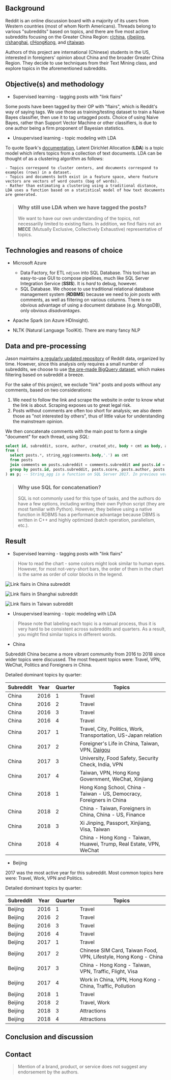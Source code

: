 ## Background

Reddit is an online discussion board with a majority of its users from Western countries (most of whom North Americans). Threads belong to various "subreddits" based on topics, and there are five most active subreddits focusing on the Greater China Region: [r/china](https://reddit.com/r/china), [r/beijing](https://www.reddit.com/r/beijing), [r/shanghai](https://www.reddit.com/r/shanghai), [r/HongKong](https://www.reddit.com/r/HongKong), and [r/taiwan](https://www.reddit.com/r/taiwan).

Authors of this project are international (Chinese) students in the US, interested in foreigners' opinion about China and the broader Greater China Region. They decide to use techniques from their Text Mining class, and explore topics in the aforementioned subreddits.

## Objective(s) and methodology

- Supervised learning - tagging posts with "link flairs"

Some posts have been tagged by their OP with "flairs", which is Reddit's way of saying tags. We use those as training/testing dataset to train a Naive Bayes classifier, then use it to tag untagged posts. Choice of using Naive Bayes, rather than Support Vector Machine or other classifiers, is due to one author being a firm proponent of Bayesian statistics.

- Unsupervised learning - topic modeling with LDA

To quote Spark's [documentation](https://spark.apache.org/docs/2.2.0/mllib-clustering.html#latent-dirichlet-allocation-lda), Latent Dirichlet Allocation (**LDA**) is a topic model which infers topics from a collection of text documents. LDA can be thought of as a clustering algorithm as follows:

    - Topics correspond to cluster centers, and documents correspond to examples (rows) in a dataset.
    - Topics and documents both exist in a feature space, where feature vectors are vectors of word counts (bag of words).
    - Rather than estimating a clustering using a traditional distance, LDA uses a function based on a statistical model of how text documents are generated.

> ### Why still use LDA when we have tagged the posts?
> We want to have our own understanding of the topics, not necessarilly limited to existing flairs. In addition, we find flairs not an **MECE** (Mutually Exclusive, Collectively Exhaustive) representative of topics.

## Technologies and reasons of choice

- Microsoft Azure
  - Data Factory, for ETL `ndjson` into SQL Database. This tool has an easy-to-use GUI to compose pipelines, much like SQL Server Integration Service (**SSIS**). It is *hard* to debug, however.
  - SQL Database. We choose to use traditional relational database management system (**RDBMS**) because we need to *join* posts with comments, as well as filtering on various columns. There is no obvious advantage of using a document database (e.g. MongoDB), only obvious *disadvantages*.
  
- Apache Spark (on Azure HDInsight). 
- NLTK (Natural Language ToolKit). There are many fancy NLP

## Data and pre-processing

Jason maintains [a regularly updated repository](https://files.pushshift.io/reddit/) of Reddit data, organized by time. However, since this analysis only requires a small number of subreddits, we choose to use [the pre-made BigQuery dataset](https://www.reddit.com/r/bigquery/comments/3cej2b/17_billion_reddit_comments_loaded_on_bigquery/), which makes filtering based on subreddit a breeze.

For the sake of this project, we exclude "link" posts and posts without any comments, based on two considerations:

1. We need to follow the link and scrape the website in order to know what the link is about. Scraping exposes us to great legal risk.
2. Posts without comments are often too short for analysis; we also deem those as "not interested by others", thus of little value for understanding the mainstream opinion.
 
We then concatenate comments with the main post to form a single "document" for each thread, using *SQL*:

```sql  
select id, subreddit, score, author, created_utc, body + cmt as body, author_flair_text, link_flair_text into documents 
from (
  select posts.*, string_agg(comments.body,'.') as cmt 
  from posts 
  join comments on posts.subreddit = comments.subreddit and posts.id = comments.parent
  group by posts.id, posts.subreddit, posts.score, posts.author, posts.created_utc, posts.body, posts.author_flair_text, posts.link_flair_text
) as p; -- String_agg is a function on SQL Server 2017. In previous versions you might need to use some function like xml_path.
```

> ### Why use SQL for concatenation?
> SQL is not commonly used for this type of tasks, and the authors do have a few options, including writing their own Python script (they are most familiar with Python). However, they believe using a native function in RDBMS has a performance advantage because DBMS is written in C++ and highly optimized (batch operation, parallelism, etc.).

## Result

- Supervised learning - tagging posts with "link flairs"

> How to read the chart - some colors might look similar to human eyes. However, for most not-very-short bars, the order of them in the chart is the same as order of color blocks in the legend.

![Link flairs in China subreddit](Flairs_in_China.png "Link flairs in China subreddit")

![Link flairs in Shanghai subreddit](Flairs_in_Shanghai.png "Link flairs in Shanghai subreddit")

![Link flairs in Taiwan subreddit](Flairs_in_Taiwan.png "Link flairs in Taiwan subreddit")

- Unsupervised learning - topic modeling with LDA

> Please note that labeling each topic is a manual process, thus it is very hard to be consistent across subreddits and quarters. As a result, you might find similar topics in different words.

  * China

Subreddit China became a more vibrant community from 2016 to 2018 since wider topics were discussed. The most frequent topics were: Travel, VPN, WeChat, Politics and Foreigners in China.

Detailed dominant topics by quarter:

| Subreddit | Year | Quarter | Topics |
| --------- | ---- | ------- | ------ |
| China | 2016 | 1 | Travel |
| China | 2016 | 2 | Travel |
| China | 2016 | 3 | Travel |
| China | 2016 | 4 | Travel |
| China | 2017 | 1 | Travel, City, Politics, Work, Transportation, US-Japan relation |
| China | 2017 | 2 | Foreigner's Life in China, Taiwan, VPN, [Daigou](https://en.wikipedia.org/wiki/Daigou) |
| China | 2017 | 3 | University, Food Safety, Security Check, India, VPN |
| China | 2017 | 4 | Taiwan, VPN, Hong Kong Government, WeChat, Xinjiang |
| China | 2018 | 1 | Hong Kong School, China - Taiwan - US, Democracy, Foreigners in China |
| China | 2018 | 2 | China - Taiwan, Foreigners in China, China - US, Finance |
| China | 2018 | 3 | Xi Jinping, Passport, Xinjiang, Visa, Taiwan |
| China | 2018 | 4 | China - Hong Kong - Taiwan, Huawei, Trump, Real Estate, VPN, WeChat |

  * Beijing

2017 was the most active year for this subreddit. Most common topics here were: Travel, Work, VPN and Politics.

Detailed dominant topics by quarter: 

| Subreddit | Year | Quarter | Topics |
| --------- | ---- | ------- | ------ |
| Beijing | 2016 | 1 | Travel |
| Beijing | 2016 | 2 | Travel |
| Beijing | 2016 | 3 | Travel |
| Beijing | 2016 | 4 | Travel |
| Beijing | 2017 | 1 | Travel |
| Beijing | 2017 | 2 | Chinese SIM Card, Taiwan Food, VPN, Lifestyle, Hong Kong - China   |
| Beijing | 2017 | 3 | China - Hong Kong - Taiwan, VPN, Traffic, Flight, Visa |
| Beijing | 2017 | 4 | Work in China, VPN, Hong Kong - China, Traffic, Pollution |
| Beijing | 2018 | 1 | Travel |
| Beijing | 2018 | 2 | Travel, Work |
| Beijing | 2018 | 3 | Attractions |
| Beijing | 2018 | 4 | Attractions |


## Conclusion and discussion

## Contact

> Mention of a brand, product, or service does not suggest any endorsement by the authors.